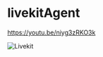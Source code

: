 # livekitAgent

https://youtu.be/niyg3zRKO3k

![Livekit](https://github.com/user-attachments/assets/f8463adb-dcc4-410a-a758-0d49b04b1227)
